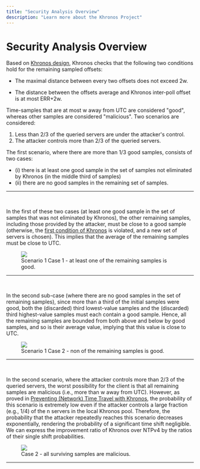 ```yaml
---
title: "Security Analysis Overview"
description: "Learn more about the Khronos Project"
---
```


# Security Analysis Overview

Based on [Khronos design](/about/how-khronos-works/), Khronos checks that the following two conditions hold for the remaining sampled offsets:

* The maximal distance between every two offsets does not exceed 2w.

* The distance between the offsets average and Khronos inter-poll offset is at most ERR+2w.

Time-samples that are at most w away from UTC are considered "good", whereas other samples are considered "malicious". Two scenarios are considered:

1. Less than 2/3 of the queried servers are under the attacker's control.
2. The attacker controls more than 2/3 of the queried servers.

The first scenario, where there are more than 1/3 good samples, consists of two cases:
* (i) there is at least one good sample in the set of samples not eliminated by Khronos (in the middle third of samples)
* (ii) there are no good samples in the remaining set of samples.

***

<div class="container-fluid">
  <div class="row">
    <div class="col-xl-6 col-lg-6 col-md-6">
	  <br>
      <p>In the first of these two cases (at least one good sample in the set of samples that was not eliminated by Khronos), the other remaining samples, including those provided by the attacker, must be close to a good sample (otherwise, the <a href="/about/how-khronos-works/">first condition of Khronos</a> is violated, and a new set of servers is chosen). This implies that the average of the remaining samples must be close to UTC.</p>
	</div>
    <div class="col-xl-6 col-lg-6 col-md-6">
	  <figure class="figure">
        <img src="/about/scenario1-case1.jpg" class="figure-img img-fluid">
	    <figcaption class="figure-caption">
          Scenario 1 Case 1 - at least one of the remaining samples is good.</a>
        </figcaption>
      </figure>
    </div>
  </div>
</div>
<hr>
<div class="container-fluid">
  <div class="row">
    <div class="col-xl-6 col-lg-6 col-md-6">
	  <br>
      <p>In the second sub-case (where there are no good samples in the set of remaining samples), since more than a third of the initial samples were good, both the (discarded) third lowest-value samples and the (discarded) third highest-value samples must each contain a good sample. Hence, all the remaining samples are bounded from both above and below by good samples, and so is their average value, implying that this value is close to UTC.</p>
	</div>
    <div class="col-xl-6 col-lg-6 col-md-6">
	  <figure class="figure">
        <img src="/about/scenario1-case2.jpg" class="figure-img img-fluid">
	    <figcaption class="figure-caption">
          Scenario 1 Case 2 - non of the remaining samples is good.</a>
        </figcaption>
      </figure>
    </div>
  </div>
</div>
<hr>
<div class="container-fluid">
  <div class="row">
    <div class="col-xl-6 col-lg-6 col-md-6">
	  <br>
      <p>In the second scenario, where the attacker controls more than 2/3 of the queried servers, the worst possibility for the client is that all remaining samples are malicious (i.e., more than w away from UTC). However, as proved in <a href="/downloads/ndss18-final231.pdf">Preventing (Network) Time Travel with Khronos</a>, the probability of this scenario is extremely low even if the attacker controls a large fraction (e.g., 1/4) of the n servers in the local Khronos pool. Therefore, the probability that the attacker repeatedly reaches this scenario decreases exponentially, rendering the probability of a significant time shift negligible. We can express the improvement ratio of Khronos over NTPv4 by the ratios of their single shift probabilities.</p>
	</div>
    <div class="col-xl-6 col-lg-6 col-md-6">
	  <figure class="figure">
        <img src="/about/case2.jpg" class="figure-img img-fluid">
	    <figcaption class="figure-caption">
          Case 2 - all surviving samples are malicious.</a>
        </figcaption>
      </figure>
    </div>
  </div>
</div>


***